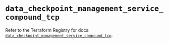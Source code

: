 # `data_checkpoint_management_service_compound_tcp`

Refer to the Terraform Registry for docs: [`data_checkpoint_management_service_compound_tcp`](https://registry.terraform.io/providers/checkpointsw/checkpoint/2.11.0/docs/data-sources/management_service_compound_tcp).
